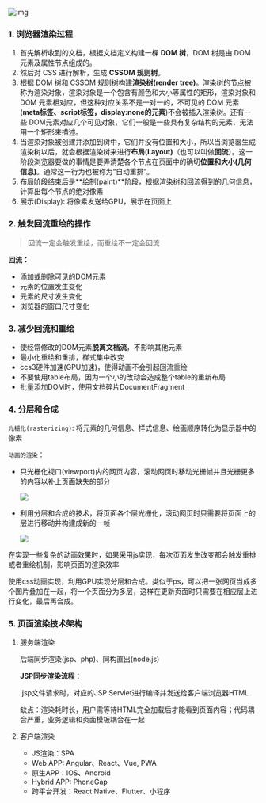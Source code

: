 ![img](https://picture-1305610595.cos.ap-guangzhou.myqcloud.com/202206041456973.webp)

### 1. 浏览器渲染过程

1. 首先解析收到的文档，根据文档定义构建一棵 **DOM 树**，DOM 树是由 DOM 元素及属性节点组成的。
2. 然后对 CSS 进行解析，生成 **CSSOM 规则树**。
3. 根据 DOM 树和 CSSOM 规则树构建**渲染树(render tree)**。渲染树的节点被称为渲染对象，渲染对象是一个包含有颜色和大小等属性的矩形，渲染对象和 DOM 元素相对应，但这种对应关系不是一对一的，不可见的 DOM 元素(**meta标签、script标签，display:none的元素**)不会被插入渲染树。还有一些 DOM元素对应几个可见对象，它们一般是一些具有复杂结构的元素，无法用一个矩形来描述。
4. 当渲染对象被创建并添加到树中，它们并没有位置和大小，所以当浏览器生成渲染树以后，就会根据渲染树来进行**布局(Layout)**（也可以叫做**回流**）。这一阶段浏览器要做的事情是要弄清楚各个节点在页面中的确切**位置和大小(几何信息)**。通常这一行为也被称为“自动重排”。
5. 布局阶段结束后是**绘制(paint)**阶段，根据渲染树和回流得到的几何信息，计算出每个节点的绝对像素
6. 展示(Display): 将像素发送给GPU，展示在页面上

### 2. 触发回流重绘的操作

> 回流一定会触发重绘，而重绘不一定会回流

**回流：**

- 添加或删除可见的DOM元素
- 元素的位置发生变化
- 元素的尺寸发生变化
- 浏览器的窗口尺寸变化

### 3. 减少回流和重绘

- 使经常修改的DOM元素**脱离文档流**，不影响其他元素
- 最小化重绘和重排，样式集中改变
- ccs3硬件加速(GPU加速)，使得动画不会引起回流重绘
- 不要使用table布局，因为一个小的改动会造成整个table的重新布局
- 批量添加DOM时，使用文档碎片DocumentFragment

### 4. 分层和合成

`光栅化(rasterizing)`: 将元素的几何信息、样式信息、绘画顺序转化为显示器中的像素

`动画的渲染`：

- 只光栅化视口(viewport)内的网页内容，滚动网页时移动光栅帧并且光栅更多的内容以补上页面缺失的部分
  
  ![](https://picture-1305610595.cos.ap-guangzhou.myqcloud.com/202206041456974.png)

- 利用分层和合成的技术，将页面各个层光栅化，滚动网页时只需要将页面上的层进行移动并构建成新的一帧
  
  ![](https://picture-1305610595.cos.ap-guangzhou.myqcloud.com/202206041456975.png)

在实现一些复杂的动画效果时，如果采用js实现，每次页面发生改变都会触发重排或者重绘机制，影响页面的渲染效率

使用css动画实现，利用GPU实现分层和合成。类似于ps，可以把一张网页当成多个图片叠加在一起，将一个页面分为多层，这样在更新页面时只需要在相应层上进行变化，最后再合成。

### 5. 页面渲染技术架构

1. 服务端渲染

   后端同步渲染(jsp、php)、同构直出(node.js)

   **JSP同步渲染流程**：

   .jsp文件请求时，对应的JSP Servlet进行编译并发送给客户端浏览器HTML

   缺点：渲染耗时长，用户需等待HTML完全加载后才能看到页面内容；代码耦合严重，业务逻辑和页面模板耦合在一起

2. 客户端渲染

   - JS渲染：SPA
   - Web APP: Angular、React、Vue, PWA
   - 原生APP：IOS、Android
   - Hybrid APP: PhoneGap
   - 跨平台开发：React Native、Flutter、小程序
